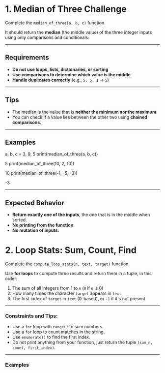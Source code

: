 # 1. Median of Three Challenge

Complete the `median_of_three(a, b, c)` function.

It should return the **median** (the middle value) of the three integer inputs using only comparisons and conditionals.

---

## Requirements

- **Do not use loops, lists, dictionaries, or sorting**
- **Use comparisons to determine which value is the middle**
- **Handle duplicates correctly** (e.g., `5, 5, 1` → `5`)

---

## Tips

- The median is the value that is **neither the minimum nor the maximum**.
- You can check if a value lies between the other two using **chained comparisons**.

---

## Examples
a, b, c = 3, 9, 5
print(median_of_three(a, b, c))

5
print(median_of_three(10, 2, 10))

10
print(median_of_three(-1, -5, -3))

-3

---

## Expected Behavior

- **Return exactly one of the inputs**, the one that is in the middle when sorted.
- **No printing from the function.**
- **No mutation of inputs.**

# 2. Loop Stats: Sum, Count, Find

Complete the `compute_loop_stats(n, text, target)` function.  

Use **for loops** to compute three results and return them in a tuple, in this order:  

1. The sum of all integers from 1 to `n` (`0` if `n` is 0)  
2. How many times the character `target` appears in `text`  
3. The first index of `target` in `text` (0-based), or `-1` if it's not present  

---

### Constraints and Tips:
- Use a `for` loop with `range()` to sum numbers.  
- Use a `for` loop to count matches in the string.  
- Use `enumerate()` to find the first index.  
- Do not print anything from your function, just return the tuple `(sum_n, count, first_index)`.

---

### Examples

